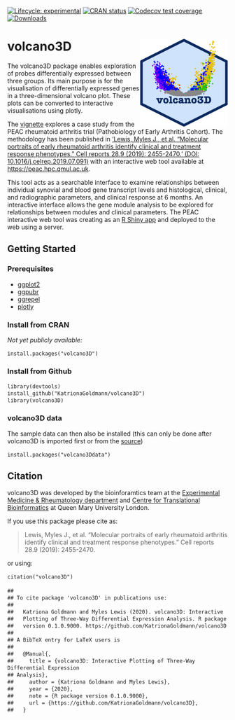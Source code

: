 [![Lifecycle:
experimental](https://img.shields.io/badge/lifecycle-experimental-orange.svg)](https://www.tidyverse.org/lifecycle/#experimental)
[![CRAN
status](https://www.r-pkg.org/badges/version/volcano3D)](https://cran.r-project.org/package=volcano3D)
[![Codecov test
coverage](https://codecov.io/gh/r-lib/volcano3D/branch/master/graph/badge.svg)](https://codecov.io/gh/r-lib/volcano3D?branch=master)
[![Downloads](https://cranlogs.r-pkg.org/badges/volcano3D?color=blue)](https://cran.rstudio.com/package=volcano3D)

volcano3D <img src="logo.png" align="right" alt="" width="200" />
=================================================================

The volcano3D package enables exploration of probes differentially
expressed between three groups. Its main purpose is for the
visualisation of differentially expressed genes in a three-dimensional
volcano plot. These plots can be converted to interactive visualisations
using plotly.

The
[vignette](https://katrionagoldmann.github.io/volcano3D/articles/Vignette.html)
explores a case study from the PEAC rheumatoid arthritis trial
(Pathobiology of Early Arthritis Cohort). The methodology has been
published in [‘Lewis, Myles J., et al. “Molecular portraits of early
rheumatoid arthritis identify clinical and treatment response
phenotypes.” Cell reports 28.9 (2019): 2455-2470.’ (DOI:
10.1016/j.celrep.2019.07.091)](https://doi.org/10.1016/j.celrep.2019.07.091)
with an interactive web tool available at <https://peac.hpc.qmul.ac.uk>.

This tool acts as a searchable interface to examine relationships
between individual synovial and blood gene transcript levels and
histological, clinical, and radiographic parameters, and clinical
response at 6 months. An interactive interface allows the gene module
analysis to be explored for relationships between modules and clinical
parameters. The PEAC interactive web tool was creating as an [R Shiny
app](https://shiny.rstudio.com) and deployed to the web using a server.

Getting Started
---------------

### Prerequisites

-   [ggplot2](https://cran.r-project.org/web/packages/ggplot2/index.html)
-   [ggpubr](https://cran.r-project.org/web/packages/ggpubr/index.html)
-   [ggrepel](https://cran.r-project.org/web/packages/ggrepel/index.html)
-   [plotly](https://cran.r-project.org/web/packages/plotly/index.html)

### Install from CRAN

*Not yet publicly available:*

    install.packages("volcano3D")

### Install from Github

    library(devtools)
    install_github("KatrionaGoldmann/volcano3D")
    library(volcano3D)

### volcano3D data

The sample data can then also be installed (this can only be done after
volcano3D is imported first or from the
[source](https://github.com/KatrionaGoldmann/volcano3Ddata))

    install.packages("volcano3Ddata")

Citation
--------

volcano3D was developed by the bioinforamtics team at the [Experimental
Medicine & Rheumatology department](https://www.qmul.ac.uk/whri/emr/)
and [Centre for Translational
Bioinformatics](https://www.qmul.ac.uk/c4tb/) at Queen Mary University
London.

If you use this package please cite as:

> Lewis, Myles J., et al. “Molecular portraits of early rheumatoid
> arthritis identify clinical and treatment response phenotypes.” Cell
> reports 28.9 (2019): 2455-2470.

or using:

    citation("volcano3D")

    ## 
    ## To cite package 'volcano3D' in publications use:
    ## 
    ##   Katriona Goldmann and Myles Lewis (2020). volcano3D: Interactive
    ##   Plotting of Three-Way Differential Expression Analysis. R package
    ##   version 0.1.0.9000. https://github.com/KatrionaGoldmann/volcano3D
    ## 
    ## A BibTeX entry for LaTeX users is
    ## 
    ##   @Manual{,
    ##     title = {volcano3D: Interactive Plotting of Three-Way Differential Expression
    ## Analysis},
    ##     author = {Katriona Goldmann and Myles Lewis},
    ##     year = {2020},
    ##     note = {R package version 0.1.0.9000},
    ##     url = {https://github.com/KatrionaGoldmann/volcano3D},
    ##   }
